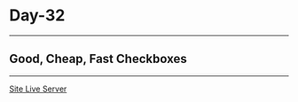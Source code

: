 # Day-32

---

## Good, Cheap, Fast Checkboxes

---

[Site Live Server](https://krantos-dev.github.io/Day-32---Good-Cheap-Fast-Checkboxes/)

